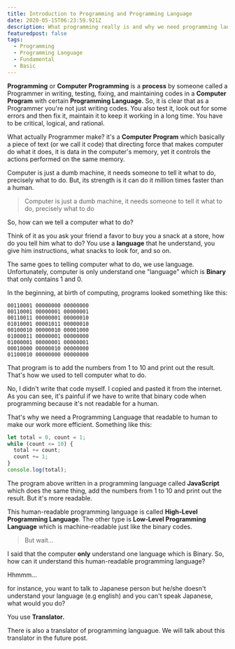 ```yaml
---
title: Introduction to Programming and Programming Language
date: 2020-05-15T06:23:59.921Z
description: What programming really is and why we need programming language
featuredpost: false
tags:
  - Programming
  - Programming Language
  - Fundamental
  - Basic
---
```

**Programming** or **Computer Programming** is a **process** by someone called a Programmer in writing, testing, fixing, and maintaining codes in a **Computer Program** with certain **Programming Language.** So, it is clear that as a Programmer you're not just writing codes. You also test it, look out for some errors and then fix it, maintain it to keep it working in a long time. You have to be critical, logical, and rational.

What actually Programmer make? it's a **Computer Program** which basically a piece of text (or we call it code) that directing force that makes computer do what it does, it is data in the computer's memory, yet it controls the actions performed on the same memory.

Computer is just a dumb machine, it needs someone to tell it what to do, precisely what to do. But, its strength is it can do it million times faster than a human.

> Computer is just a dumb machine, it needs someone to tell it what to do, precisely what to do

So, how can we tell a computer what to do? 

Think of it as you ask your friend a favor to buy you a snack at a store, how do you tell him what to do? You use a **language** that he understand, you give him instructions, what snacks to look for, and so on.

The same goes to telling computer what to do, we use language. Unfortunately, computer is only understand one "language" which is **Binary** that only contains 1 and 0.

In the beginning, at birth of computing, programs looked something like this:

```
00110001 00000000 00000000
00110001 00000001 00000001
00110011 00000001 00000010
01010001 00001011 00000010
00100010 00000010 00001000
01000011 00000001 00000000
01000001 00000001 00000001
00010000 00000010 00000000
01100010 00000000 00000000
```

That program is to add the numbers from 1 to 10 and print out the result. That's how we used to tell computer what to do.

No, I didn't write that code myself. I copied and pasted it from the internet. As you can see, it's painful if we have to write that binary code when programming because it's not readable for a human.

That's why we need a Programming Language that readable to human to make our work more efficient. Something like this:

```javascript
let total = 0, count = 1;
while (count <= 10) {
  total += count;
  count += 1;
}
console.log(total);
```

The program above written in a programming language called **JavaScript** which does the same thing, add the numbers from 1 to 10 and print out the result. But it's more readable.

This human-readable programming language is called **High-Level Programming Language**. The other type is **Low-Level Programming Language** which is machine-readable just like the binary codes.

> But wait...

I said that the computer **only**  understand one language which is Binary. So, how can it understand this human-readable programming language?

Hhmmm...

for instance, you want to talk to Japanese person but he/she doesn't understand your language (e.g english) and you can't speak Japanese, what would you do?

You use **Translator.**

There is also a translator of programming languague. We will talk about this translator in the future post.